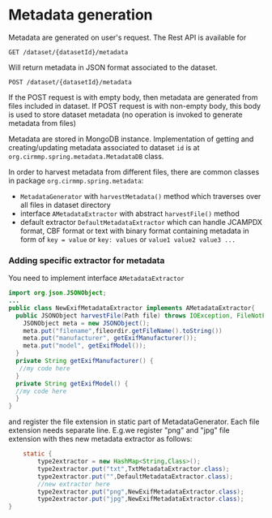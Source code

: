 # Metadata generation

Metadata are generated on user's request. The Rest API is available for 

```text
GET /dataset/{datasetId}/metadata
```

Will return metadata in JSON format associated to the dataset.

```text
POST /dataset/{datasetId}/metadata
```

If the POST request is with empty body, then metadata are generated from files included in dataset. If POST request is with non-empty body, this body is used to store dataset metadata \(no operation is invoked to generate metadata from files\)

Metadata are stored in MongoDB instance. Implementation of getting and creating/updating metadata associated to dataset `id` is at `org.cirmmp.spring.metadata.MetadataDB` class.

In order to harvest metadata from different files, there are common classes in package `org.cirmmp.spring.metadata`:

*  `MetadataGenerator` with `harvestMetadata()` method which traverses over all files in dataset directory
* interface `AMetadataExtractor` with abstract `harvestFile()` method
* default extractor `DefaultMetadataExtractor` which can handle JCAMPDX format, CBF format or text with binary format containing metadata in form of `key = value` or `key: values` or `value1 value2 value3 ...`

### Adding specific extractor for metadata 

You need to implement interface `AMetadataExtractor` 

```java
import org.json.JSONObject;
...
public class NewExifMetadataExtractor implements AMetadataExtractor{
  public JSONObject harvestFile(Path file) throws IOException, FileNotFoundException{
    JSONObject meta = new JSONObject();
    meta.put("filename",fileordir.getFileName().toString())
    meta.put("manufacturer", getExifManufacturer());
    meta.put("model", getExifModel());
  }
  private String getExifManufacturer() {
   //my code here
  }
  private String getExifModel() {
  //my code here
  }
}
```

and register the file extension in static part of MetadataGenerator. Each file extension needs separate line. E.g.we register "png" and "jpg" file extension with thes new metadata extractor as follows:

```java
    static {
        type2extractor = new HashMap<String,Class>();
        type2extractor.put("txt",TxtMetadataExtractor.class);
        type2extractor.put("",DefaultMetadataExtractor.class);
        //new extractor here
        type2extractor.put("png",NewExifMetadataExtractor.class);
        type2extractor.put("jpg",NewExifMetadataExtractor.class);
}
```



